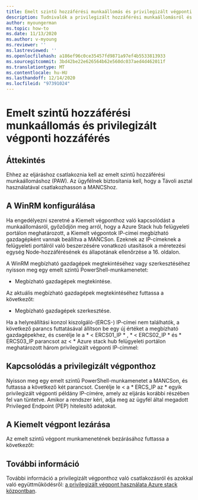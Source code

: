```yaml
---
title: Emelt szintű hozzáférési munkaállomás és privilegizált végponti hozzáférés
description: Tudnivalók a privilegizált hozzáférési munkaállomásról és a privilegizált végponti hozzáférésről
author: myoungerman
ms.topic: how-to
ms.date: 11/13/2020
ms.author: v-myoung
ms.reviewer: ''
ms.lastreviewed: ''
ms.openlocfilehash: a186ef96c0ce35457fd9871a97ef4b5533813933
ms.sourcegitcommit: 3bd42be22e626564b62e560dc037aed4d462011f
ms.translationtype: MT
ms.contentlocale: hu-HU
ms.lasthandoff: 12/14/2020
ms.locfileid: "97391024"
---
```

# <a name="privileged-access-workstation-and-privileged-endpoint-access"></a>Emelt szintű hozzáférési munkaállomás és privilegizált végponti hozzáférés

## <a name="overview"></a>Áttekintés

Ehhez az eljáráshoz csatlakoznia kell az emelt szintű hozzáférési munkaállomáshoz (PAW). Az ügyfélnek biztosítania kell, hogy a Távoli asztal használatával csatlakozhasson a MANCShoz.

## <a name="configuring-the-winrm"></a>A WinRM konfigurálása

Ha engedélyezni szeretné a Kiemelt végponthoz való kapcsolódást a munkaállomásról, győződjön meg arról, hogy a Azure Stack hub felügyeleti portálon meghatározott, a Kiemelt végpontok IP-címei megbízható gazdagépként vannak beállítva a MANCSon. Ezeknek az IP-címeknek a felügyeleti portálról való beszerzésére vonatkozó utasítások a méretezési egység Node-hozzáférésének és állapotának ellenőrzése a 16. oldalon.

A WinRM megbízható gazdagépek megtekintéséhez vagy szerkesztéséhez nyisson meg egy emelt szintű PowerShell-munkamenetet:

-   Megbízható gazdagépek megtekintése.

Az aktuális megbízható gazdagépek megtekintéséhez futtassa a következőt:

-   Megbízható gazdagépek szerkesztése.

Ha a helyreállítási konzol kiszolgáló-(ERCS-) IP-címei nem találhatók, a következő parancs futtatásával állítson be egy új értéket a megbízható gazdagépekhez, és cserélje le a * \< ERCS01_IP \* , * \< ERCS02_IP \* és * ERCS03_IP parancsot az \< \* Azure stack hub felügyeleti portálon meghatározott három privilegizált végponti IP-címmel:

## <a name="connect-to-the-privileged-endpoint"></a>Kapcsolódás a privilegizált végponthoz

Nyisson meg egy emelt szintű PowerShell-munkamenetet a MANCSon, és futtassa a következő két parancsot. Cserélje le \< a * ERCS_IP az \* egyik privilegizált végponti példány IP-címére, amely az eljárás korábbi részében fel van tüntetve. Amikor a rendszer kéri, adja meg az ügyfél által megadott Privileged Endpoint (PEP) hitelesítő adatokat.

## <a name="close-the-privileged-endpoint"></a>A Kiemelt végpont lezárása

Az emelt szintű végpont munkamenetének bezárásához futtassa a következőt:

## <a name="further-reading"></a>További információ

További információ a privilegizált végponthoz való csatlakozásról és azokkal való együttműködésről: [a privilegizált végpont használata Azure stack](https://docs.microsoft.com/azure-stack/operator/azure-stack-privileged-endpoint) 
 [központban](https://docs.microsoft.com/azure-stack/operator/azure-stack-privileged-endpoint).
